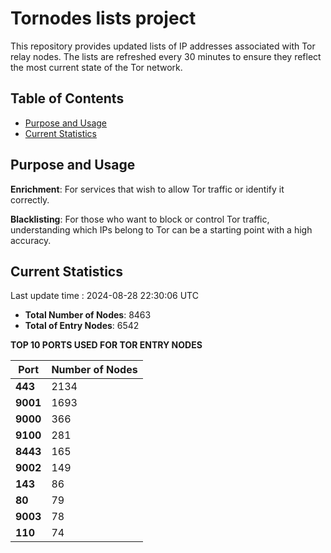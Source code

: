 # Tornodes lists project

This repository provides updated lists of IP addresses associated with Tor relay nodes. The lists are refreshed every 30 minutes to ensure they reflect the most current state of the Tor network.

## Table of Contents

- [Purpose and Usage](#purpose-and-usage)
- [Current Statistics](#current-statistics)


## Purpose and Usage

**Enrichment**: For services that wish to allow Tor traffic or identify it correctly.

**Blacklisting**: For those who want to block or control Tor traffic, understanding which IPs belong to Tor can be a starting point with a high accuracy.

## Current Statistics

Last update time : 2024-08-28 22:30:06 UTC

- **Total Number of Nodes**: 8463
- **Total of Entry Nodes**: 6542

**TOP 10 PORTS USED FOR TOR ENTRY NODES**

| **Port** | **Number of Nodes** |
|------|-----------------|
| **443**   | 2134  |
| **9001**   | 1693  |
| **9000**   | 366  |
| **9100**   | 281  |
| **8443**   | 165  |
| **9002**   | 149  |
| **143**   | 86  |
| **80**   | 79  |
| **9003**   | 78  |
| **110**   | 74  |

